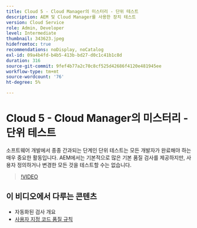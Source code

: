 ```yaml
---
title: Cloud 5 - Cloud Manager의 미스터리 - 단위 테스트
description: AEM 및 Cloud Manager를 사용한 장치 테스트
version: Cloud Service
role: Admin, Developer
level: Intermediate
thumbnail: 343623.jpeg
hidefromtoc: true
recommendations: noDisplay, noCatalog
exl-id: 09a4b4fd-b4b5-413b-bd27-d0c1c41b1c8d
duration: 316
source-git-commit: 9fef4b77a2c70c8cf525d42686f4120e481945ee
workflow-type: tm+mt
source-wordcount: '76'
ht-degree: 5%

---
```


# Cloud 5 - Cloud Manager의 미스터리 - 단위 테스트

소프트웨어 개발에서 종종 간과되는 단계인 단위 테스트는 모든 개발자가 완료해야 하는 매우 중요한 활동입니다. AEM에서는 기본적으로 많은 기본 품질 검사를 제공하지만, 사용자 정의하거나 변경한 모든 것을 테스트할 수는 없습니다.

>[!VIDEO](https://video.tv.adobe.com/v/343623?quality=12&learn=on)

## 이 비디오에서 다루는 콘텐츠

+ 자동화된 검사 개요
+ [사용자 지정 코드 품질 규칙](https://experienceleague.adobe.com/docs/experience-manager-cloud-service/content/implementing/using-cloud-manager/test-results/custom-code-quality-rules.html)
